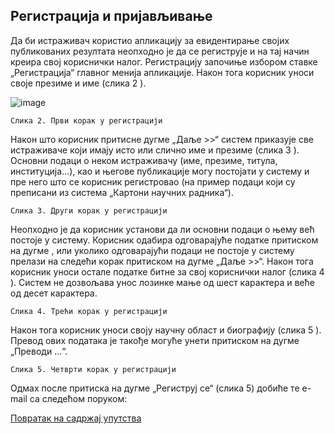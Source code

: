 ## Регистрација и пријављивање

Да би истраживач користио апликацију за евидентирање својих публикованих резултата
неопходно је да се региструје и на тај начин креира свој кориснички налог. Регистрацију
започиње избором ставке „Регистрација“ главног менија апликације. Након тога корисник
уноси своје презиме и име (слика 2 ).

![image](https://user-images.githubusercontent.com/29538544/146776454-9e9b63c9-e79c-459f-ba69-a872a1e64041.png)

```
Слика 2. Први корак у регистрацији
```
Након што корисник притисне дугме „Даље >>“ систем приказује све истраживаче који
имају исто или слично име и презиме (слика 3 ). Основни подаци о неком истраживачу
(име, презиме, титула, институција...), као и његове публикације могу постојати у систему
и пре него што се корисник регистровао (на пример подаци који су преписани из система
„Картони научних радника“).

```
Слика 3. Други корак у регистрацији
```
Неопходно је да корисник установи да ли основни подаци о њему већ постоје у систему.
Корисник одабира одговарајуће податке притиском на дугме , или уколико одговарајући
подаци не постоје у систему прелази на следећи корак притиском на дугме „Даље >>“.
Након тога корисник уноси остале податке битне за свој кориснички налог (слика 4 ).
Систем не дозвољава унос лозинке мање од шест карактера и веће од десет карактера.


```
Слика 4. Трећи корак у регистрацији
```
Након тога корисник уноси своју научну област и биографију (слика 5 ). Превод ових
података је такође могуће унети притиском на дугме „Преводи ...“.


```
Слика 5. Четврти корак у регистрацији
```
Одмах после притиска на дугме „Региструј се“ (слика 5) добиће те e-mail са следећом
поруком:

[Повратак на садржај упутства](uputstvo.md#садржај)
